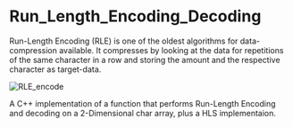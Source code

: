 # Run_Length_Encoding_Decoding
Run-Length Encoding (RLE) is one of the oldest algorithms for data-compression available.
It compresses by looking at the data for repetitions of the same character in a row and storing the amount and the respective character as target-data.

![RLE_encode](https://iq.opengenus.org/content/images/2020/04/rleimg--1-.png)

A C++ implementation of a function that performs Run-Length Encoding and decoding on a 2-Dimensional char array, plus a HLS implementaion.
